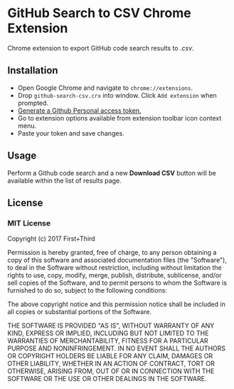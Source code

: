 # GitHub Search to CSV Chrome Extension

Chrome extension to export GitHub code search results to _.csv_.

## Installation

- Open Google Chrome and navigate to `chrome://extensions`.
- Drop `github-search-csv.crx` into window. Click `Add extension` when prompted.
- [Generate a Github Personal access token.](https://help.github.com/articles/creating-a-personal-access-token-for-the-command-line/)
- Go to extension options available from extension toolbar icon context menu.
- Paste your token and save changes.

## Usage

Perform a Github code search and a new __Download CSV__ button will be available within the list of results page.

## License

### MIT License

Copyright (c) 2017 First+Third

Permission is hereby granted, free of charge, to any person obtaining a copy
of this software and associated documentation files (the "Software"), to deal
in the Software without restriction, including without limitation the rights
to use, copy, modify, merge, publish, distribute, sublicense, and/or sell
copies of the Software, and to permit persons to whom the Software is
furnished to do so, subject to the following conditions:

The above copyright notice and this permission notice shall be included in all
copies or substantial portions of the Software.

THE SOFTWARE IS PROVIDED "AS IS", WITHOUT WARRANTY OF ANY KIND, EXPRESS OR
IMPLIED, INCLUDING BUT NOT LIMITED TO THE WARRANTIES OF MERCHANTABILITY,
FITNESS FOR A PARTICULAR PURPOSE AND NONINFRINGEMENT. IN NO EVENT SHALL THE
AUTHORS OR COPYRIGHT HOLDERS BE LIABLE FOR ANY CLAIM, DAMAGES OR OTHER
LIABILITY, WHETHER IN AN ACTION OF CONTRACT, TORT OR OTHERWISE, ARISING FROM,
OUT OF OR IN CONNECTION WITH THE SOFTWARE OR THE USE OR OTHER DEALINGS IN THE
SOFTWARE.
